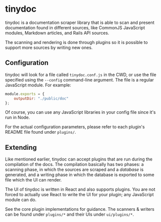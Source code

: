 # tinydoc

tinydoc is a documentation scraper library that is able to scan and present documentation found in different sources, like CommonJS JavaScript modules, Markdown articles, and Rails API sources.

The scanning and rendering is done through plugins so it is possible to support more sources by writing new ones.

## Configuration

tinydoc will look for a file called `tinydoc.conf.js` in the CWD, or use the file specified using the `--config` command-line argument. The file is a regular JavaScript module. For example:

```javascript
module.exports = {
    outputDir: "./public/doc"
};
```

Of course, you can use any JavaScript libraries in your config file since it's run in Node.

For the actual configuration parameters, please refer to each plugin's README file found under `plugins/`.

## Extending

Like mentioned earlier, tinydoc can accept plugins that are run during the compilation of the docs. The compilation basically has two phases: a scanning phase, in which the sources are scraped and a _database_ is generated, and a writing phase in which the database is exported to some file which the UI can render.

The UI of tinydoc is written in React and also supports plugins. You are not forced to actually use React to write the UI for your plugin; any JavaScript module can do.

See the core plugin implementations for guidance. The scanners & writers can be found under `plugins/*` and their UIs under `ui/plugins/*`.